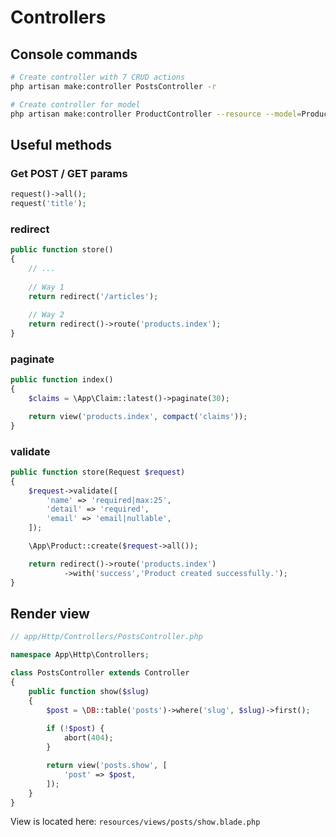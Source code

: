 # Controllers

## Console commands

```bash
# Create controller with 7 CRUD actions
php artisan make:controller PostsController -r

# Create controller for model
php artisan make:controller ProductController --resource --model=Product
```

## Useful methods

### Get POST / GET params

```php
request()->all();
request('title');
```

### redirect

```php
public function store()
{
    // ...
    
    // Way 1
    return redirect('/articles');
    
    // Way 2
    return redirect()->route('products.index');
}
```

### paginate

```php
public function index()
{
    $claims = \App\Claim::latest()->paginate(30);

    return view('products.index', compact('claims'));
}
```

### validate

```php
public function store(Request $request)
{
    $request->validate([
        'name' => 'required|max:25',
        'detail' => 'required',
        'email' => 'email|nullable',
    ]);

    \App\Product::create($request->all());

    return redirect()->route('products.index')
            ->with('success','Product created successfully.');
}
```

## Render view

```php
// app/Http/Controllers/PostsController.php

namespace App\Http\Controllers;

class PostsController extends Controller
{
    public function show($slug)
    {
        $post = \DB::table('posts')->where('slug', $slug)->first();
        
        if (!$post) {
            abort(404);
        }

        return view('posts.show', [
            'post' => $post,
        ]);
    }
}
```
View is located here: `resources/views/posts/show.blade.php`
